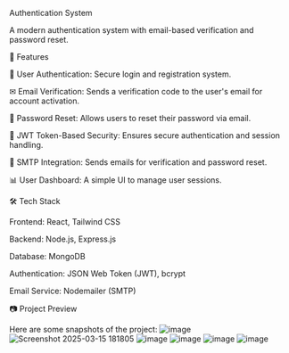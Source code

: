 Authentication System

A modern authentication system with email-based verification and password reset.

🚀 Features

🔐 User Authentication: Secure login and registration system.

✉ Email Verification: Sends a verification code to the user's email for account activation.

🔄 Password Reset: Allows users to reset their password via email.

🔑 JWT Token-Based Security: Ensures secure authentication and session handling.

📧 SMTP Integration: Sends emails for verification and password reset.

📊 User Dashboard: A simple UI to manage user sessions.

🛠️ Tech Stack

Frontend: React, Tailwind CSS

Backend: Node.js, Express.js

Database: MongoDB

Authentication: JSON Web Token (JWT), bcrypt

Email Service: Nodemailer (SMTP)

📷 Project Preview

Here are some snapshots of the project:
![image](https://github.com/user-attachments/assets/2fe651f1-4091-4e24-a066-bcb2f1c5fc1d)
![Screenshot 2025-03-15 181805](https://github.com/user-attachments/assets/8dc43261-f6d0-483f-837b-dc7a60f69639)
![image](https://github.com/user-attachments/assets/385856ca-7c11-491a-a3c5-c0bfe0aec252)
![image](https://github.com/user-attachments/assets/ef4f6f25-99f2-494a-88a9-dd8f7a153af6)
![image](https://github.com/user-attachments/assets/12ffb17a-04ea-4484-b0de-7b1ce236c4b7)
![image](https://github.com/user-attachments/assets/a1cd9e1f-b98d-4ad0-8852-11185d111545)
